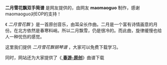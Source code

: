 

**二月雪花飘双手简谱** 是网友提供的，由网友 **maomaoguo** 制作，感谢maomaoguo对EOP的支持！

《 _二月雪花飘_
》是一首原创音乐，由耳朵长作曲。二月是一个富有诗情画意的月份。在北方依然是春寒料峭。所以二月飘雪，仍是很冷的。而此曲，旋律缓慢也给人一种忧伤的感觉。

这里我们提供 _二月雪花飘钢琴谱_ ，大家可以免费下载学习。

同时，网站还为大家提供了《[ **春游-原创**](Music-14041-春游-原创.html "春游-原创")》曲谱下载

